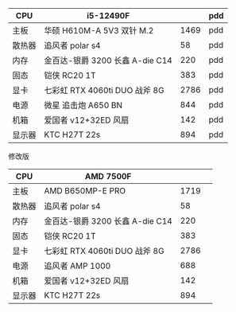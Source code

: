 
| CPU | i5-12490F |  | pdd |
| ---- | ---- | ---- | ---- |
| 主板 | 华硕 H610M-A 5V3 双针 M.2 | 1469 | pdd |
| 散热器 | 追风者 polar s4 | 58 | pdd |
| 内存 | 金百达-银爵 3200 长鑫 A-die C14 | 220 | pdd |
| 固态 | 铠侠 RC20 1T | 383 | pdd |
| 显卡 | 七彩虹 RTX 4060ti DUO 战斧 8G | 2786 | pdd |
| 电源 | 微星 追击炮 A650 BN | 844 | pdd |
| 机箱 | 爱国者 v12+32ED 风扇 | 142 | pdd |
| 显示器 | KTC H27T 22s | 894 | pdd |

修改版

| CPU | AMD 7500F |  |  |
| ---- | ---- | ---- | ---- |
| 主板 | AMD B650MP-E PRO | 1719 |  |
| 散热器 | 追风者 polar s4 | 58 |  |
| 内存 | 金百达-银爵 3200 长鑫 A-die C14 | 220 |  |
| 固态 | 铠侠 RC20 1T | 383 |  |
| 显卡 | 七彩虹 RTX 4060ti DUO 战斧 8G | 2786 |  |
| 电源 | 追风者 AMP 1000 | 688 |  |
| 机箱 | 爱国者 v12+32ED 风扇 | 142 |  |
| 显示器 | KTC H27T 22s | 894 |  |

